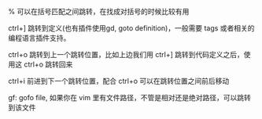 
% 可以在括号匹配之间跳转，在找成对括号的时候比较有用

ctrl+] 跳转到定义(也有插件使用gd, goto definition)，一般需要 tags 或者相关的编程语言插件支持。

ctrl+o 跳转到上一个跳转位置，比如上边我们用 ctrl+] 跳转到代码定义之后，使用这 ctrl+o 跳转回来

ctrl+i 前进到下一个跳转位置，配合 ctrl+o 可以在跳转位置之间前后移动

gf: gofo file, 如果你在 vim 里有文件路径，不管是相对还是绝对路径，可以跳转到该文件

